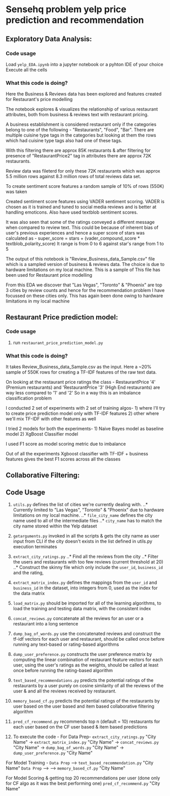 # Sensehq problem yelp price prediction and recommendation

## Exploratory Data Analysis:

### Code usage
Load `yelp_EDA.ipynb` into a jupyter notebook or a pyhton IDE of your choice
Execute all the cells

### What this code is doing?
Here the Business & Reviews data has been explored and features created for 
Restaurant's price modelling

The notebook explores & visualizes the relationship of various restaurant attributes,
both from business & reviews text with restaurant pricing.

A business establishment is considered restaurant only if the categories belong to 
one of the following - "Restaurants", "Food", "Bar". There are multiple cuisine type
tags in the categories but looking at them the rows which had cuisine type tags also 
had one of these tags. 

With this filtering there are approx 85K restaurants & after filtering for presence of 
"RestaurantPrice2" tag in attributes there are approx 72K restaurants.

Review data was fileterd for only these 72K restaurants which was approx 5.5 million rows
against 8.3 million rows of total reviews data set.

To create sentiment score features a random sample of 10% of rows (550K) was taken

Created sentiment score  features using VADER sentiment scoring. VADER is chosen as it 
is trained and tuned to social media reviews and is better at handling emoticons.
Also have used textblob sentiment scores. 

It was also seen that some of the ratings conveyed a different message when compared
to review text. This could be because of inherent bias of user's previous experiences
and hence a super score of stars was calculated as -
super_score = stars + (vader_compound_score * textblob_polarity_score)
It range is from 0 to 6 against star's range from 1 to 5

The output of this notebook is "Review_Business_data_Sample.csv" file which is a 
sampled version of business & reviews data. The choice is due to hardware
limitations on my local machine. This is a sample of 
This file has been used for Restaurant price modelling

From this EDA we discover that "Las Vegas", "Toronto" & "Phoenix" are top 3 cities 
by review counts and hence for the recommendation problem I have focussed on
these cities only. This has again been done owing to hardware limitations in 
my local machine


## Restaurant Price prediction model:

### Code usage
1. run `restaurant_price_prediction_model.py`

### What this code is doing?
It takes Review_Business_data_Sample.csv as the input. 
Here a ~20% sample of 550K rows for creating a TF-IDF features 
of the raw text data.

On looking at the restaurant price ratings the class - 
RestaurantPrice '4' (Premium restaurants) and 'RestaurantPrice '3' (High End restaurants)
are way less compared to '1' and '2' 
So in a way this is an imbalance classification problem

I conducted 2 set of experiments with 2 set of training algos-
    1) where I'll try to create price prediction model only with TF-IDF features
    2) other where we'll mix TF-IDF with other features as well
    
I tried 2 models for both the experiments-
    1) Naive Bayes model as baseline model
    2) XgBoost Classifier model 
    
I used F1 score as model scoring metric due to imbalance 

Out of all the experiments Xgboost classifier with TF-IDF + business features
gives the best F1 scores across all the classes 


## Collaborative Filtering:

## Code Usage

1. `utils.py` defines the list of  cities  we're currently dealing with. 
..*  Currently limited to "Las Vegas", "Toronto" & "Phoenix" due to hardware limitations on my local machine.
..* `file_city_name` defines the city name used to all of the intermediate files
..* `city_name` has to match the city name stored within the Yelp dataset

2. `getarguments.py` invoked in all the scripts & gets  the city name as user input from CLI
    if the city doesn't exists in the list defined in utils.py execution terminates

3. `extract_city_ratings.py` 
..* Find all the reviews from the city
..* Filter the users and restaurants with too few reviews (current threshold at 20)
..* Construct the skinny file which only include the `user_id`, `business_id` and the rating, 

4. `extract_matrix_index.py` defines the mappings from the `user_id` and `business_id` in the dataset, into integers from 0, used as the index for the data matrix

5. `load_matrix.py` should be imported for all of the learning algorithms, to load the training and testing data matrix, with the consistent index

6. `concat_reviews.py` concatenate all the reviews for an user or a restaurant into a long sentence

7. `dump_bag_of_words.py` use the concatenated reviews and construct the tf-idf vectors for each user and restaurant, should be called once before running any text-based or rating-based algorithms

8. `dump_user_preference.py` constructs the user preference matrix by computing the linear combination of restaurant feature vectors for each user, using the user's ratings as the weights, should be called at least once before running the rating-based algorithm

9. `text_based_recommendations.py` predicts the potential ratings of the restaurants by a user  purely on cosine similarity  of all the reviews  of the user & and all the reviews received by restaurant.

10. `memory_based_cf.py` predicts the potential ratings of the restaurants by user based on the user based and item based collaborative 
filtering algorithm

11. `pred_cf_recommend.py` recommends top n (default = 10) restaurants for each user based on the CF user based & item based predictions 

12. To execute the code -
For Data Prep-
 `extract_city_ratings.py` "City Name" -> `extract_matrix_index.py` "City Name" -> `concat_reviews.py` "City Name" -> `dump_bag_of_words.py` "City Name" -> `dump_user_preference.py` "City Name"

 For Model Training -
 `Data Prep` --> `text_based_recommendation.py` "City Name"
 `Data Prep` --> --> `memory_based_cf.py` "City Name"

For Model Scoring & getting top 20 recommendations per user (done only for CF algo as it was the best performing one)
`pred_cf_recommend.py` "City Name"